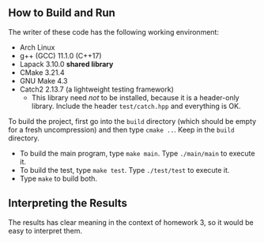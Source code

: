 ## How to Build and Run

The writer of these code has the following working environment:

* Arch Linux
* g++ (GCC) 11.1.0 (C++17)
* Lapack 3.10.0 **shared library**
* CMake 3.21.4
* GNU Make 4.3
* Catch2 2.13.7 (a lightweight testing framework)
  + This library need *not* to be installed, because it is a header-only library.
    Include the header `test/catch.hpp` and everything is OK.

To build the project, first go into the `build` directory (which should be empty for a fresh uncompression) and then type `cmake ..`. Keep in the `build` directory.

* To build the main program, type `make main`. Type `./main/main` to execute it.
* To build the test, type `make test`. Type `./test/test` to execute it.
* Type `make` to build both.

## Interpreting the Results

The results has clear meaning in the context of homework 3, so it would be easy to interpret them.
